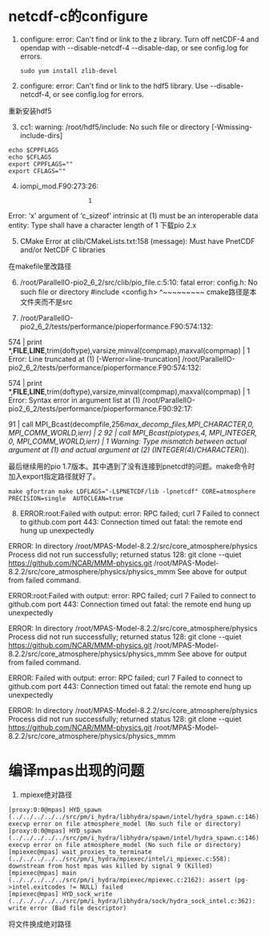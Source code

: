 # netcdf-c的configure

1. configure: error: Can't find or link to the z library. Turn off netCDF-4 and      opendap with --disable-netcdf-4 --disable-dap, or see config.log for errors.
   
   ```
   sudo yum install zlib-devel
   ```

2. configure: error: Can't find or link to the hdf5 library. Use --disable-netcdf-4, or see config.log for errors.
   
重新安装hdf5

3. cc1: warning: /root/hdf5/include: No such file or directory [-Wmissing-include-dirs]
```
echo $CPPFLAGS
echo $CFLAGS
export CPPFLAGS=""
export CFLAGS=""
```

4. iompi_mod.F90:273:26:

 
                          1
Error: ‘x’ argument of ‘c_sizeof’ intrinsic at (1) must be an interoperable data entity: Type shall have a character length of 1
下载pio 2.x

5. CMake Error at clib/CMakeLists.txt:158 (message):
  Must have PnetCDF and/or NetCDF C libraries

在makefile里改路径

6. /root/ParallelIO-pio2_6_2/src/clib/pio_file.c:5:10: fatal error: config.h: No such file or directory
 #include <config.h>
          ^~~~~~~~~~
cmake路径是本文件夹而不是src

7. /root/ParallelIO-pio2_6_2/tests/performance/pioperformance.F90:574:132:

  574 |        print *,__FILE__,__LINE__,trim(doftype),varsize,minval(compmap),maxval(compmap)
      |                                                                                                                                    1
Error: Line truncated at (1) [-Werror=line-truncation]
/root/ParallelIO-pio2_6_2/tests/performance/pioperformance.F90:574:132:

  574 |        print *,__FILE__,__LINE__,trim(doftype),varsize,minval(compmap),maxval(compmap)
      |                                                                                                                                    1
Error: Syntax error in argument list at (1)
/root/ParallelIO-pio2_6_2/tests/performance/pioperformance.F90:92:17:

   91 |   call MPI_Bcast(decompfile,256*max_decomp_files,MPI_CHARACTER,0, MPI_COMM_WORLD,ierr)
      |                 2
   92 |   call MPI_Bcast(piotypes,4, MPI_INTEGER, 0, MPI_COMM_WORLD,ierr)
      |                 1
Warning: Type mismatch between actual argument at (1) and actual argument at (2) (INTEGER(4)/CHARACTER(*)).

最后继续用的pio 1.7版本。其中遇到了没有连接到pnetcdf的问题。make命令时加入export指定路径就好了。
```
make gfortran make LDFLAGS="-L$PNETCDF/lib -lpnetcdf" CORE=atmosphere PRECISION=single  AUTOCLEAN=true 
```

8. ERROR:root:Failed with output:
    error: RPC failed; curl 7 Failed to connect to github.com port 443: Connection timed out
    fatal: the remote end hung up unexpectedly

ERROR: In directory
    /root/MPAS-Model-8.2.2/src/core_atmosphere/physics
Process did not run successfully; returned status 128:
    git clone --quiet https://github.com/NCAR/MMM-physics.git /root/MPAS-Model-8.2.2/src/core_atmosphere/physics/physics_mmm
See above for output from failed command.

ERROR:root:Failed with output:
    error: RPC failed; curl 7 Failed to connect to github.com port 443: Connection timed out
    fatal: the remote end hung up unexpectedly

ERROR: In directory
    /root/MPAS-Model-8.2.2/src/core_atmosphere/physics
Process did not run successfully; returned status 128:
    git clone --quiet https://github.com/NCAR/MMM-physics.git /root/MPAS-Model-8.2.2/src/core_atmosphere/physics/physics_mmm
See above for output from failed command.


ERROR: Failed with output:
    error: RPC failed; curl 7 Failed to connect to github.com port 443: Connection timed out
    fatal: the remote end hung up unexpectedly

ERROR: In directory
    /root/MPAS-Model-8.2.2/src/core_atmosphere/physics
Process did not run successfully; returned status 128:
    git clone --quiet https://github.com/NCAR/MMM-physics.git /root/MPAS-Model-8.2.2/src/core_atmosphere/physics/physics_mmm

# 编译mpas出现的问题
1. mpiexe绝对路径
```
[proxy:0:0@mpas] HYD_spawn (../../../../../src/pm/i_hydra/libhydra/spawn/intel/hydra_spawn.c:146): execvp error on file atmosphere_model (No such file or directory)
[proxy:0:0@mpas] HYD_spawn (../../../../../src/pm/i_hydra/libhydra/spawn/intel/hydra_spawn.c:146): execvp error on file atmosphere_model (No such file or directory)
[mpiexec@mpas] wait_proxies_to_terminate (../../../../../src/pm/i_hydra/mpiexec/intel/i_mpiexec.c:558): downstream from host mpas was killed by signal 9 (Killed)
[mpiexec@mpas] main (../../../../../src/pm/i_hydra/mpiexec/mpiexec.c:2162): assert (pg->intel.exitcodes != NULL) failed
[mpiexec@mpas] HYD_sock_write (../../../../../src/pm/i_hydra/libhydra/sock/hydra_sock_intel.c:362): write error (Bad file descriptor)
```
将文件换成绝对路径